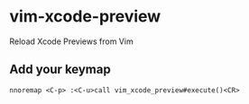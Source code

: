 # vim-xcode-preview
Reload Xcode Previews from Vim

## Add your keymap

```
nnoremap <C-p> :<C-u>call vim_xcode_preview#execute()<CR>
```
